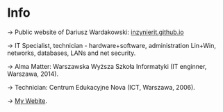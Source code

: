 # Info 

-> Public website of Dariusz Wardakowski: [inzynierit.github.io](https://inzynierit.github.io)

-> IT Specialist, technician - hardware+software, administration Lin+Win, networks, databases, LANs and net security. 

-> Alma Matter: Warszawska Wyższa Szkoła Informatyki (IT enginner, Warszawa, 2014). 

-> Technician: Centrum Edukacyjne Nova (ICT, Warszawa, 2006).

-> [My Webite](https://wardakowski.pl.tl).
